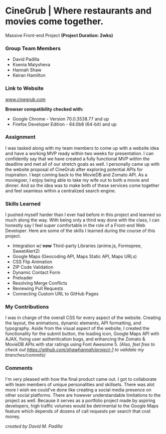 # CineGrub | Where restaurants and movies come together.

Massive Front-end Project **(Project Duration: 2wks)**

### Group Team Members

- David Padilla
- Ksenia Malysheva
- Hannah Shaw
- Keiran Hamilton

### Link to Website

www.cinegrub.com

**Browser compatibility checked with:**

- Google Chrome - Version 70.0.3538.77 and up
- Firefox Developer Edition - 64.0b8 (64-bit) and up

### Assignment

I was tasked along with my team members to come up with a website idea and have a
working MVP ready within two weeks for presentation. I can confidently say that
we have created a fully functional MVP within the deadline and met all of our stretch
goals as well. I personally came up with the website proposal of CineGrub after
exploring potential APIs for inspiration. I kept coming back to the MovieDB and Zomato
API. As a moviegoer, I enjoy being able to take my wife out to both a movie and
dinner. And so the idea was to make both of these services come together and feel
seamless within a centralized search engine.

### Skills Learned

I pushed myself harder than I ever had before in this project and learned so much along the way.
With being only a third way done with the class, I can honestly say I feel super comfortable
in the role of a Front-end Web Developer. Here are some of the skills I learned during the course
of this project.

- Integration w/ **new** Third-party Libraries (anime.js, Formspree, SweetAlert2)
- Google Maps (Geocoding API, Maps Static API, Maps URLs)
- CSS Flip Animation
- ZIP Code Validation
- Dynamic Contact Form
- Preloader
- Resolving Merge Conflicts
- Reviewing Pull Requests
- Connecting Custom URL to GitHub Pages

### My Contributions

I was in charge of the overall CSS for every aspect of the website. Creating the layout, the animations,
dynamic elements, API formatting, and typography. Aside from the visual aspect of the website, I created
the functionality for the submit button, the loading icon, Google Maps API with AJAX, fixing user
authentication bugs, and enhancing the Zomato & MovieDB APIs with star ratings using Font Awesome 5.
_(Also, feel free to check out https://github.com/shawhannah/project-1 to validate my branches/commits)_

### Comments

I'm very pleased with how the final product came out. I got to collaborate with team members of unique
personalities and skillsets. There was alot more I wish we could've done like creating a social media
presence on other social platforms. There are however understandable limitations to the project as well.
Because it serves as a portfolio project made by aspiring developers, high traffic volumes would be
detrimental to the Google Maps feature which depends of dozens of call requests per search that cost
money.

_created by David M. Padilla_
